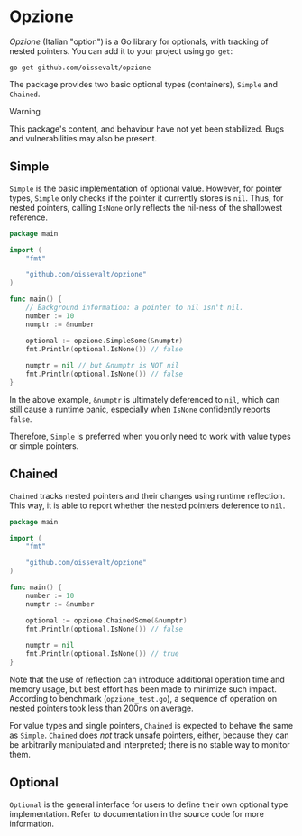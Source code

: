 # Opzione

_Opzione_ (Italian "option") is a Go library for optionals, with tracking of nested pointers. You can add it to your project using `go get`:

```shell
go get github.com/oissevalt/opzione
```

The package provides two basic optional types (containers), `Simple` and `Chained`.

> [!WARNING]  
> This package's content, and behaviour have not yet been stabilized. Bugs and vulnerabilities may also be present.

## Simple

`Simple` is the basic implementation of optional value. However, for pointer types, `Simple` only checks if the pointer it currently stores is `nil`. Thus, for nested pointers, calling `IsNone` only reflects the nil-ness of the shallowest reference.

```go
package main

import (
	"fmt"

	"github.com/oissevalt/opzione"
)

func main() {
	// Background information: a pointer to nil isn't nil.
	number := 10
	numptr := &number

	optional := opzione.SimpleSome(&numptr)
	fmt.Println(optional.IsNone()) // false
	
	numptr = nil // but &numptr is NOT nil
	fmt.Println(optional.IsNone()) // false
}
```

In the above example, `&numptr` is ultimately deferenced to `nil`, which can still cause a runtime panic, especially when `IsNone` confidently reports `false`.

Therefore, `Simple` is preferred when you only need to work with value types or simple pointers.

## Chained

`Chained` tracks nested pointers and their changes using runtime reflection. This way, it is able to report whether the nested pointers deference to `nil`.

```go
package main

import (
	"fmt"

	"github.com/oissevalt/opzione"
)

func main() {
	number := 10
	numptr := &number

	optional := opzione.ChainedSome(&numptr)
	fmt.Println(optional.IsNone()) // false
	
	numptr = nil
	fmt.Println(optional.IsNone()) // true
}
```

Note that the use of reflection can introduce additional operation time and memory usage, but best effort has been made to minimize such impact. According to benchmark (`opzione_test.go`), a sequence of operation on nested pointers took less than 200ns on average.

For value types and single pointers, `Chained` is expected to behave the same as `Simple`. `Chained` does _not_ track unsafe pointers, either, because they can be arbitrarily manipulated and interpreted; there is no stable way to monitor them.

## Optional

`Optional` is the general interface for users to define their own optional type implementation. Refer to documentation in the source code for more information.
